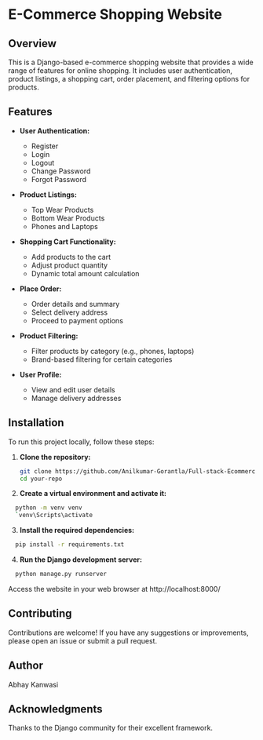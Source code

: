 # E-Commerce Shopping Website

## Overview

This is a Django-based e-commerce shopping website that provides a wide range of features for online shopping. It includes user authentication, product listings, a shopping cart, order placement, and filtering options for products.

## Features

- **User Authentication:**
  - Register
  - Login
  - Logout
  - Change Password
  - Forgot Password

- **Product Listings:**
  - Top Wear Products
  - Bottom Wear Products
  - Phones and Laptops

- **Shopping Cart Functionality:**
  - Add products to the cart
  - Adjust product quantity
  - Dynamic total amount calculation

- **Place Order:**
  - Order details and summary
  - Select delivery address
  - Proceed to payment options

- **Product Filtering:**
  - Filter products by category (e.g., phones, laptops)
  - Brand-based filtering for certain categories

- **User Profile:**
  - View and edit user details
  - Manage delivery addresses

## Installation

To run this project locally, follow these steps:

1. **Clone the repository:**
   ```bash
   git clone https://github.com/Anilkumar-Gorantla/Full-stack-Ecommerce-Website
   cd your-repo
   ```

2.  **Create a virtual environment and activate it:**
```bash
  python -m venv venv
  `venv\Scripts\activate
```


3. **Install the required dependencies:**
```bash
  pip install -r requirements.txt
```

4. **Run the Django development server:**
```bash
  python manage.py runserver
```

Access the website in your web browser at http://localhost:8000/

## Contributing
Contributions are welcome! If you have any suggestions or improvements, please open an issue or submit a pull request.

## Author
Abhay Kanwasi

## Acknowledgments
Thanks to the Django community for their excellent framework.

